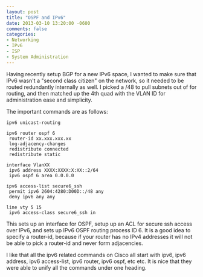 ```yaml
---
layout: post
title: "OSPF and IPv6"
date: 2013-03-10 13:20:00 -0600
comments: false
categories:
- Networking
- IPv6
- ISP
- System Administration
---
```

Having recently setup BGP for a new IPv6 space, I wanted to make sure that IPv6 wasn't a "second class citizen" on the network, so it needed to be routed redundantly internally as well. I picked a /48 to pull subnets out of for routing, and then matched up the 4th quad with the VLAN ID for administration ease and simplicity.

<!--more-->

The important commands are as follows:

```
ipv6 unicast-routing

ipv6 router ospf 6
 router-id xx.xxx.xxx.xx
 log-adjacency-changes
 redistribute connected
 redistribute static

interface VlanXX
 ipv6 address XXXX:XXXX:X:XX::2/64
 ipv6 ospf 6 area 0.0.0.0

ipv6 access-list secure6_ssh
 permit ipv6 2604:4280:D00D::/48 any
 deny ipv6 any any

line vty 5 15
 ipv6 access-class secure6_ssh in
```

This sets up an interface for OSPF, setup up an ACL for secure ssh access over IPv6, and sets up IPv6 OSPF routing process ID 6. It is a good idea to specify a router-id, because if your router has no IPv4 addresses it will not be able to pick a router-id and never form adjacencies.

I like that all the ipv6 related commands on Cisco all start with ipv6, ipv6 address, ipv6 access-list, ipv6 router, ipv6 ospf, etc etc. It is nice that they were able to unify all the commands under one heading.
